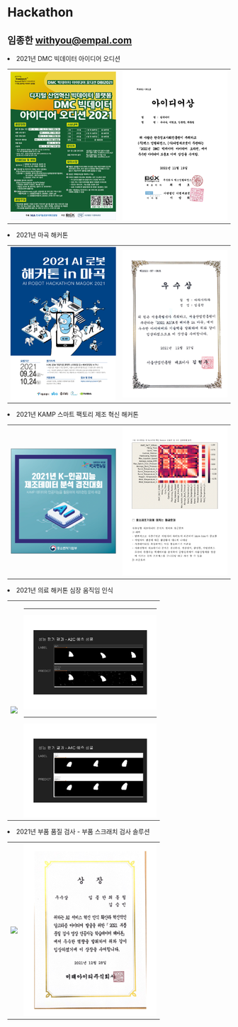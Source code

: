 # Hackathon
## 임종한 withyou@empal.com
<li>2021년 DMC 빅데이터 아이디어 오디션
<table>
<th>
<a href="./202110~202111_bigdata-dx_3등_수상"><img src="./202110~202111_bigdata-dx_3등_수상/images/poster.png" width="300"/></a>
</th>
<th>
<a href="./202110~202111_bigdata-dx_3등_수상"><img src="./202110~202111_bigdata-dx_3등_수상/images/paper-1.png" width="300"/></a>
</th>
</table>
<li>2021년 마곡 해커톤
<table>
<th>
<a href="./202110~202112_ROS_2등 우수상"><img src="./202110~202112_ROS_2등 우수상/img/poster.png" width="300"/>
</th>
<th>
<a href="./202110~202112_ROS_2등 우수상"><img src="./202110~202112_ROS_2등 우수상/img/paper.jpg" width="300"/>
</th>
</table>
<li>2021년 KAMP 스마트 팩토리 제조 혁신 해커톤
<table>
<th>
<a href="./202111~20211203_KAMP"><img src="./202111~20211203_KAMP/images/poster.png" width="300"/>
</th>
<th>
<a href="./202111~20211203_KAMP"><img src="./202111~20211203_KAMP/images/presentation-11.png" width="300"/>
</th>
</table>
<li>2021년 의료 해커톤 심장 움직임 인식
<table>
<th>
<a href="./202112 heart_datathon_heart_AC2_AC$_JI"><img src="./202112 heart_datathon_heart_AC2_AC$_JI/images/poster.jpg" width="300"/>
</th>
<th>
<hr>
<a href="./202112 heart_datathon_heart_AC2_AC$_JI"><img src="./202112 heart_datathon_heart_AC2_AC$_JI/images/HDAI-05.png" width="300"/>
<hr>
<a href="./202112 heart_datathon_heart_AC2_AC$_JI"><img src="./202112 heart_datathon_heart_AC2_AC$_JI/images/HDAI-08.png" width="300"/>
</th>
</table>
<li>2021년 부품 품질 검사 - 부품 스크래치 검사 솔루션
<table>
<th>
<a href="./202112 부품 품질 검사 영상 인공지능 학습데이터 해커톤_3등 우수상"><img src="./202112 부품 품질 검사 영상 인공지능 학습데이터 해커톤_3등 우수상/images/poster.jpg" width="300"/>
</th>
<th>
<a href="./202112 부품 품질 검사 영상 인공지능 학습데이터 해커톤_3등 우수상"><img src="./202112 부품 품질 검사 영상 인공지능 학습데이터 해커톤_3등 우수상/images/paper.png" width="300"/>
</th>
</table>
